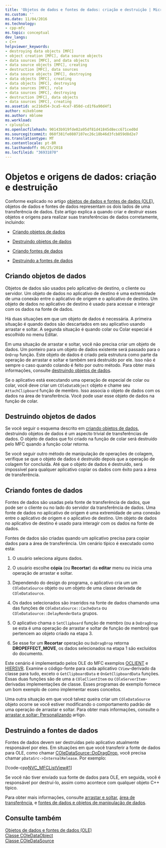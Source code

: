```yaml
---
title: 'Objetos de dados e fontes de dados: criação e destruição | Microsoft Docs'
ms.custom: ''
ms.date: 11/04/2016
ms.technology:
- cpp-mfc
ms.topic: conceptual
dev_langs:
- C++
helpviewer_keywords:
- destroying data objects [MFC]
- object creation [MFC], data source objects
- data sources [MFC], and data objects
- data source objects [MFC], creating
- destruction [MFC], data sources
- data source objects [MFC], destroying
- data objects [MFC], creating
- data objects [MFC], destroying
- data sources [MFC], role
- data sources [MFC], destroying
- destruction [MFC], data objects
- data sources [MFC], creating
ms.assetid: ac216d54-3ca5-4ce7-850d-cd1f6a90d4f1
author: mikeblome
ms.author: mblome
ms.workload:
- cplusplus
ms.openlocfilehash: 90143b919fde02a95df81d41845d8ecc671ced0d
ms.sourcegitcommit: 060f381fe0807107ec26c18b46d3fcb859d8d2e7
ms.translationtype: MT
ms.contentlocale: pt-BR
ms.lasthandoff: 06/25/2018
ms.locfileid: "36931870"
---
```

# <a name="data-objects-and-data-sources-creation-and-destruction"></a>Objetos e origens de dados: criação e destruição
Conforme explicado no artigo [objetos de dados e fontes de dados (OLE)](../mfc/data-objects-and-data-sources-ole.md), objetos de dados e fontes de dados representam os dois lados de uma transferência de dados. Este artigo explica a quando criar e destruir esses objetos e origens para realizar suas transferências de dados corretamente, incluindo:  
  
-   [Criando objetos de dados](#_core_creating_data_objects)  
  
-   [Destruindo objetos de dados](#_core_destroying_data_objects)  
  
-   [Criando fontes de dados](#_core_creating_data_sources)  
  
-   [Destruindo a fontes de dados](#_core_destroying_data_sources)  
  
##  <a name="_core_creating_data_objects"></a> Criando objetos de dados  
 Objetos de dados são usados pelo aplicativo de destino, o cliente ou servidor. Um objeto de dados no aplicativo de destino é uma extremidade de uma conexão entre o aplicativo de origem e o aplicativo de destino. Um objeto de dados no aplicativo de destino é usado para acessar e interagir com os dados na fonte de dados.  
  
 Há duas situações em que um objeto de dados é necessária. A primeira situação é quando dados são descartados em seu aplicativo usando arrastar e soltar. A segunda situação é quando colar ou Colar especial é escolhido no menu Editar.  
  
 Em uma situação de arrastar e soltar, você não precisa criar um objeto de dados. Um ponteiro para um objeto de dados existente será passado para o `OnDrop` função. Este objeto de dados é criado pela estrutura como parte da operação de arrastar e soltar e também será destruído por ele. Isso não é sempre o caso quando colando é feito por outro método. Para obter mais informações, consulte [destruindo objetos de dados](#_core_destroying_data_objects).  
  
 Se o aplicativo está executando uma operação de especial de colar ou colar, você deve criar um `COleDataObject` objeto e chame seu `AttachClipboard` função de membro. Isso associa o objeto de dados com os dados na área de transferência. Você pode usar esse objeto de dados na função de colar.  
  
##  <a name="_core_destroying_data_objects"></a> Destruindo objetos de dados  
 Se você seguir o esquema descrito em [criando objetos de dados](#_core_creating_data_objects), destruindo objetos de dados é um aspecto trivial de transferências de dados. O objeto de dados que foi criado na função de colar será destruído pelo MFC quando a função colar retorna.  
  
 Se você seguir outro método de manipulação de operações de colagem, verifique se que o objeto de dados é destruído depois que a operação de colagem for concluída. Até que o objeto de dados é destruído, será impossível para qualquer aplicativo copiar os dados com êxito para a área de transferência.  
  
##  <a name="_core_creating_data_sources"></a> Criando fontes de dados  
 Fontes de dados são usadas pela fonte de transferência de dados, que pode ser o cliente ou no lado do servidor da transferência de dados. Uma fonte de dados no aplicativo de origem é uma extremidade de uma conexão entre o aplicativo de origem e o aplicativo de destino. Um objeto de dados no aplicativo de destino é usado para interagir com os dados na fonte de dados.  
  
 Fontes de dados são criadas quando um aplicativo precisa para copiar dados para a área de transferência. Um cenário típico é executado como esta:  
  
1.  O usuário seleciona alguns dados.  
  
2.  O usuário escolhe **cópia** (ou **Recortar**) da **editar** menu ou inicia uma operação de arrastar e soltar.  
  
3.  Dependendo do design do programa, o aplicativo cria um um `COleDataSource` objeto ou um objeto de uma classe derivada de `COleDataSource`.  
  
4.  Os dados selecionados são inseridos na fonte de dados chamando uma das funções de `COleDataSource::CacheData` ou `COleDataSource::DelayRenderData` grupos.  
  
5.  O aplicativo chama o `SetClipboard` função de membro (ou a `DoDragDrop` se esta é uma operação de arrastar e soltar de função de membro) que pertencem ao objeto criado na etapa 3.  
  
6.  Se esse for um **Recortar** operação ou `DoDragDrop` retorna **DROPEFFECT_MOVE**, os dados selecionados na etapa 1 são excluídos do documento.  
  
 Este cenário é implementado pelos OLE do MFC exemplos [OCLIENT](../visual-cpp-samples.md) e [HIERSVR](../visual-cpp-samples.md). Examine o código-fonte para cada aplicativo `CView`-derivado da classe para tudo, exceto o `GetClipboardData` e `OnGetClipboardData` funções. Essas duas funções são de uma a `COleClientItem` ou `COleServerItem`-derivadas implementações de classe. Esses programas de exemplo fornece um bom exemplo de como implementar esses conceitos.  
  
 Uma outra situação em que você talvez queira criar um `COleDataSource` objeto ocorre se você estiver modificando o comportamento padrão de uma operação de arrastar e soltar. Para obter mais informações, consulte o [arrastar e soltar: Personalizando](../mfc/drag-and-drop-customizing.md) artigo.  
  
##  <a name="_core_destroying_data_sources"></a> Destruindo a fontes de dados  
 Fontes de dados devem ser destruídas pelo aplicativo atualmente responsável por eles. Em situações em que você transferir a fonte de dados para OLE, como chamar [COleDataSource::DoDragDrop](../mfc/reference/coledatasource-class.md#dodragdrop), você precisa chamar `pDataSrc->InternalRelease`. Por exemplo:  
  
 [!code-cpp[NVC_MFCListView#1](../atl/reference/codesnippet/cpp/data-objects-and-data-sources-creation-and-destruction_1.cpp)]  
  
 Se você não tiver enviado sua fonte de dados para OLE, em seguida, você é responsável por destruí-lo, assim como acontece com qualquer objeto C++ típico.  
  
 Para obter mais informações, consulte [arrastar e soltar](../mfc/drag-and-drop-ole.md), [área de transferência](../mfc/clipboard.md), e [fontes de dados e objetos de manipulação de dados](../mfc/data-objects-and-data-sources-manipulation.md).  
  
## <a name="see-also"></a>Consulte também  
 [Objetos de dados e fontes de dados (OLE)](../mfc/data-objects-and-data-sources-ole.md)   
 [Classe COleDataObject](../mfc/reference/coledataobject-class.md)   
 [Classe COleDataSource](../mfc/reference/coledatasource-class.md)
